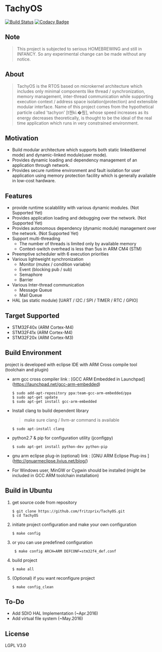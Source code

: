# TachyOS

[![Build Status](https://travis-ci.org/fritzprix/TachyOS.svg?branch=master)](https://travis-ci.org/fritzprix/TachyOS)
[![Codacy Badge](https://api.codacy.com/project/badge/Grade/bc5b451d38624e44a58c8fd4913bc4a5)](https://www.codacy.com/app/innocentevil0914/TachyOS?utm_source=github.com&amp;utm_medium=referral&amp;utm_content=fritzprix/TachyOS&amp;utm_campaign=Badge_Grade)

## Note

> This project is subjected to serious HOMEBREWING and still in INFANCY. So any experimental change can be made without any notice.  

## About

> TachyOS is the RTOS based on microkernel architecture which includes only minimal components like thread / synchronization, memory management, inter-thread communication while supporting execution context / address space isolation(protection) and extensible modular interface. Name of this project comes from the hypothetical particle called 'tachyon' [t챈ki.�뭤], whose speed increases as its energy decreases theoretically, is thought to be the ideal of the real time application which runs in very constrained environment. 

## Motivation

+ Build modular architecture which supports both static linked(kernel mode) and dynamic-linked module(user mode).
+ Provides dynamic loading and dependency management of an application through network.
+ Provides secure runtime environment and fault isolation for user application using memory protection facility which is generally available in low-cost hardware.

## Features

 + provide runtime scalablility with various dynamic modules. (Not Supported Yet)
 + Provides application loading and debugging over the network. (Not Supported Yet)
 + Provides autonomous dependency (dynamic module) management over the network. (Not Supported Yet)
 + Support multi-threading 
    + The number of threads is limited only by available memory
    + Context-switch overhead is less than 5us in ARM CM4 (STM)
 + Preemptive scheduler with 6 execution priorities  
 + Various lightweight synchronization 
    + Monitor (mutex / condition variable)
    + Event (blocking pub / sub)  
    + Semaphore  
    + Barrier
 + Various Inter-thread communication 
    + Message Queue  
    + Mail Queue  
+ HAL (as static module) [UART / I2C / SPI / TIMER / RTC / GPIO]  

## Target Supported

 + STM32F40x (ARM Cortex-M4)
 + STM32F41x (ARM Cortex-M4)
 + STM32F20x (ARM Cortex-M3)

## Build Environment

 project is developed with eclipse IDE with ARM Cross compile tool (toolchain and plugin)

+ arm gcc cross compiler
   link : [GCC ARM Embedded in Launchpad] (https://launchpad.net/gcc-arm-embedded)

   ```shell
   $ sudo add-apt-repository ppa:team-gcc-arm-embedded/ppa
   $ sudo apt-get update
   $ sudo apt-get install gcc-arm-embedded
   ```

+ Install clang to build dependent library
   > make sure clang / llvm-ar command is available
   ```shell
   $ sudo apt-install clang
   ```

+ python2.7 & pip for configuration utility (jconfigpy)

   ```shell
   $ sudo apt-get install python-dev python-pip  
   ```

+ gnu arm eclipse plug-in   (optional)
   link : [GNU ARM Eclipse Plug-ins ] (http://gnuarmeclipse.livius.net/blog/)
+ For Windows user, MinGW or Cygwin should be installed (might be included in GCC ARM toolchain installation)

## Build in Ubuntu

   1. get source code from repository
      ```shell
      $ git clone https://github.com/fritzprix/TachyOS.git
      $ cd TachyOS
      ```

   2. initiate project configuration and make your own configuration

       ```shell
       $ make config
       ```

   3. or you can use predefined configuration

      ```shell
       $ make config ARCH=ARM DEFCONF=stm32f4_def.conf
      ```

   4. build project

       ```shell
       $ make all
       ```

   5. (Optional) if you want reconfigure project
       ```shell
       $ make config_clean
       ```

## To-Do

+ Add SDIO HAL Implementation (~Apr.2016)
+ Add virtual file system   (~May.2016)

## License

 LGPL V3.0
